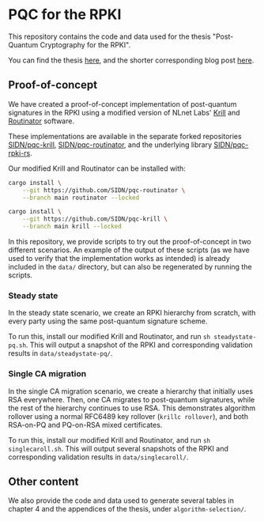 # PQC for the RPKI

This repository contains the code and data used for the thesis "Post-Quantum Cryptography for the RPKI".

You can find the thesis [here](https://www.sidnlabs.nl/downloads/6mCHukPGqoY0ojSMqfIadD/5af65340856d127bb5e771b5d62e239a/PQC_for_the_RPKI.pdf), and the shorter corresponding blog post [here](https://www.sidnlabs.nl/en/news-and-blogs/thesis-pqc-for-the-rpki).

## Proof-of-concept

We have created a proof-of-concept implementation of post-quantum signatures in the RPKI using
a modified version of NLnet Labs' [Krill](https://github.com/NLnetLabs/krill) and [Routinator](https://github.com/NLnetLabs/routinator) software.

These implementations are available in the separate forked repositories [SIDN/pqc-krill](https://github.com/SIDN/pqc-krill), [SIDN/pqc-routinator](https://github.com/SIDN/pqc-routinator), and the underlying library [SIDN/pqc-rpki-rs](https://github.com/SIDN/pqc-rpki-rs).

Our modified Krill and Routinator can be installed with:

```bash
cargo install \
    --git https://github.com/SIDN/pqc-routinator \
    --branch main routinator --locked

cargo install \
    --git https://github.com/SIDN/pqc-krill \
    --branch main krill --locked
```

In this repository, we provide scripts to try out the proof-of-concept in two different scenarios.
An example of the output of these scripts (as we have used to verify that the implementation works as intended) is already included in the `data/` directory, but can also be regenerated by running the scripts.

### Steady state

In the steady state scenario, we create an RPKI hierarchy from scratch, with every party using the same post-quantum signature scheme.

To run this, install our modified Krill and Routinator, and run `sh steadystate-pq.sh`. This will output a snapshot of the RPKI and corresponding validation results in `data/steadystate-pq/`.

### Single CA migration

In the single CA migration scenario, we create a hierarchy that initially uses RSA everywhere. Then, one CA migrates to post-quantum signatures, while the rest of the hierarchy continues to use RSA. This demonstrates algorithm rollover using a normal RFC6489 key rollover (`krillc rollover`), and both RSA-on-PQ and PQ-on-RSA mixed certificates.

To run this, install our modified Krill and Routinator, and run `sh singlecaroll.sh`. This will output several snapshots of the RPKI and corresponding validation results in `data/singlecaroll/`.

## Other content

We also provide the code and data used to generate several tables in chapter 4 and the appendices of the thesis, under `algorithm-selection/`.
